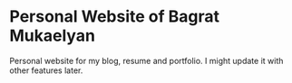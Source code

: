 # Personal Website of Bagrat Mukaelyan

Personal website for my blog, resume and portfolio. I might update it with other features later.
